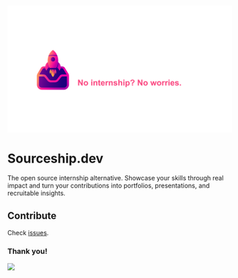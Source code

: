 ![Sourceship PNG Logo](Frontend/public/logo/logo_transparent.png)

# Sourceship.dev 
The open source internship alternative.
Showcase your skills through real impact and turn your contributions into portfolios, presentations, and recruitable insights.

## Contribute
Check [issues](https://github.com/sourceshipdev/sourceship.dev/issues).

### Thank you!
<a href="https://github.com/sourceshipdev/sourceship.dev/graphs/contributors">
  <img src="https://contrib.rocks/image?repo=sourceshipdev/sourceship.dev" />
</a>